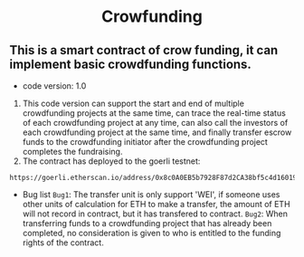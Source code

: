 <h1 align="center">Crowfunding</h1>

## This is a smart contract of crow funding, it can implement basic crowdfunding functions.

*  code version: 1.0
1. This code version can support the start and end of multiple crowdfunding projects at the same time, can trace the real-time status of each crowdfunding project at any time, can also call the investors of each crowdfunding project at the same time, and finally transfer escrow funds to the crowdfunding initiator after the crowdfunding project completes the fundraising.
2. The contract has deployed to the goerli testnet: 
```
https://goerli.etherscan.io/address/0x8c0A0EB5b7928F87d2CA38bf5c4d16019f1bf563#code
```

* Bug list
`Bug1`: The transfer unit is only support 'WEI', if someone uses other units of calculation for ETH to make a transfer, the amount of ETH will not record in contract, but it has transfered to contract.
`Bug2`: When transferring funds to a crowdfunding project that has already been completed, no consideration is given to who is entitled to the funding rights of the contract.